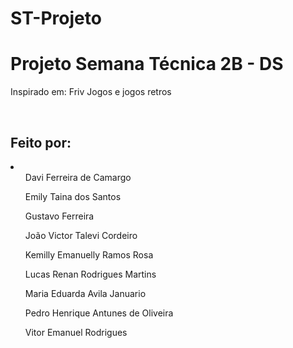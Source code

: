 # ST-Projeto
<h1>Projeto Semana Técnica 2B - DS</h1>
<p>Inspirado em: Friv Jogos e jogos retros</p>
<br>
<h2>Feito por:</h2>
<li>
  <ul>Davi Ferreira de Camargo</ul>
  <ul>Emily Taina dos Santos</ul>
  <ul>Gustavo Ferreira</ul>
  <ul>João Victor Talevi Cordeiro</ul>
  <ul>Kemilly Emanuelly Ramos Rosa</ul>
  <ul>Lucas Renan Rodrigues Martins</ul>
  <ul>Maria Eduarda Avila Januario</ul>
  <ul>Pedro Henrique Antunes de Oliveira</ul>
  <ul>Vitor Emanuel Rodrigues</ul>
</li>
